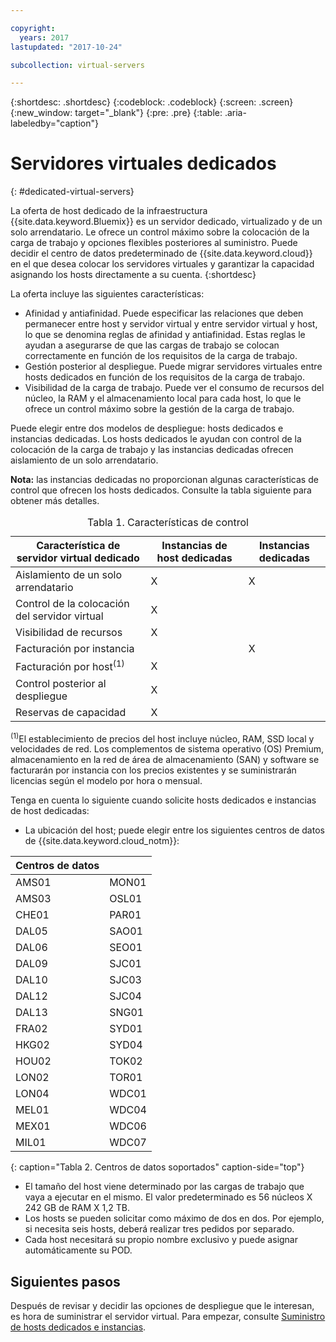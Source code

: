 ```yaml
---

copyright:
  years: 2017
lastupdated: "2017-10-24"

subcollection: virtual-servers

---
```


{:shortdesc: .shortdesc}
{:codeblock: .codeblock}
{:screen: .screen}
{:new_window: target="_blank"}
{:pre: .pre}
{:table: .aria-labeledby="caption"}


# Servidores virtuales dedicados
{: #dedicated-virtual-servers}

La oferta de host dedicado de la infraestructura {{site.data.keyword.Bluemix}} es un servidor dedicado, virtualizado y de un solo arrendatario. Le ofrece un control máximo sobre la colocación de la carga de trabajo y opciones flexibles posteriores al suministro. Puede decidir el centro de datos predeterminado de {{site.data.keyword.cloud}} en el que desea colocar los servidores virtuales y garantizar la capacidad asignando los hosts directamente a su cuenta.
{:shortdesc}

La oferta incluye las siguientes características:

* Afinidad y antiafinidad. Puede especificar las relaciones que deben permanecer entre host y servidor virtual y entre servidor virtual y host, lo que se denomina reglas de afinidad y antiafinidad. Estas reglas le ayudan a asegurarse de que las cargas de trabajo se colocan correctamente en función de los requisitos de la carga de trabajo.
* Gestión posterior al despliegue. Puede migrar servidores virtuales entre hosts dedicados en función de los requisitos de la carga de trabajo.
* Visibilidad de la carga de trabajo. Puede ver el consumo de recursos del núcleo, la RAM y el almacenamiento local para cada host, lo que le ofrece un control máximo sobre la gestión de la carga de trabajo.

Puede elegir entre dos modelos de despliegue: hosts dedicados e instancias dedicadas. Los hosts dedicados le ayudan con control de la colocación de la carga de trabajo y las instancias dedicadas ofrecen aislamiento de un solo arrendatario.

**Nota:** las instancias dedicadas no proporcionan algunas características de control que ofrecen los hosts dedicados.  Consulte la tabla siguiente para obtener más detalles.
<table>
<CAPTION>Tabla 1. Características de control</CAPTION>
<THEAD>
<TR>
<th>Característica de servidor virtual dedicado</th>
<th>Instancias de host dedicadas</th>
<th>Instancias dedicadas</th>
</TR>
</THEAD>
<TBODY>
<tr>
<td>Aislamiento de un solo arrendatario</td>
<td>X</td>
<td>X</td>
</tr>
<tr>
<td>Control de la colocación del servidor virtual</td>
<td>X</td>
<td></td>
</tr>
<tr>
<td>Visibilidad de recursos</td>
<td>X</td>
<td></td>
</tr>
<tr>
<td>Facturación por instancia</td>
<td></td>
<td>X</td>
</tr>
<tr>
<td>Facturación por host<sup>(1)</sup></td>
<td>X</td>
<td></td>
</tr>
<tr>
<td>Control posterior al despliegue</td>
<td>X</td>
<td></td>
</tr>
<tr>
<td>Reservas de capacidad</td>
<td>X</td>
<td></td>
</tr>
</TBODY>
</table>


<sup>(1)</sup>El establecimiento de precios del host incluye núcleo, RAM, SSD local y velocidades de red. Los complementos de sistema operativo (OS) Premium, almacenamiento en la red de área de almacenamiento (SAN) y software se facturarán por instancia con los precios existentes y se suministrarán licencias según el modelo por hora o mensual.

Tenga en cuenta lo siguiente cuando solicite hosts dedicados e instancias de host dedicadas:

* La ubicación del host; puede elegir entre los siguientes centros de datos de {{site.data.keyword.cloud_notm}}:

| Centros de datos          ||
| ------------ | ------- |
|AMS01         |  MON01  |
|AMS03         |  OSL01  |
|CHE01         |  PAR01  |
|DAL05         |  SAO01  |
|DAL06         |  SEO01  |
|DAL09         |  SJC01  |
|DAL10         |  SJC03  |
|DAL12         |  SJC04  |
|DAL13         |  SNG01  |
|FRA02         |  SYD01  |
|HKG02         |  SYD04  |
|HOU02         |  TOK02  |
|LON02         |  TOR01  |
|LON04         |  WDC01  |
|MEL01         |  WDC04  |
|MEX01         |  WDC06  |
|MIL01         |  WDC07  |
{: caption="Tabla 2. Centros de datos soportados" caption-side="top"}

* El tamaño del host viene determinado por las cargas de trabajo que vaya a ejecutar en el mismo. El valor predeterminado es 56 núcleos X 242 GB de RAM X 1,2 TB.
* Los hosts se pueden solicitar como máximo de dos en dos. Por ejemplo, si necesita seis hosts, deberá realizar tres pedidos por separado.
* Cada host necesitará su propio nombre exclusivo y puede asignar automáticamente su POD.

## Siguientes pasos

Después de revisar y decidir las opciones de despliegue que le interesan, es hora de suministrar el servidor virtual. Para empezar, consulte [Suministro de hosts dedicados e instancias](/docs/vsi?topic=virtual-servers-ordering-vs-dedicated).
